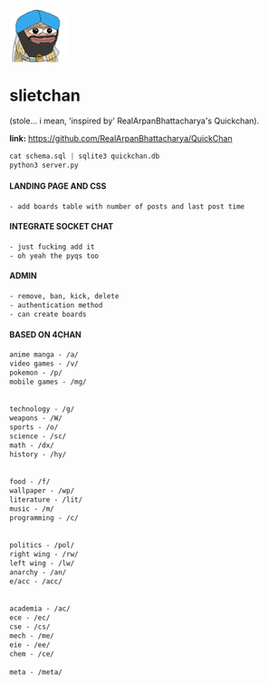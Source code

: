 <img src="./static/longowalzi.png" width="100px">
<h1>slietchan</h1>
<p>(stole... i mean, 'inspired by' RealArpanBhattacharya's Quickchan). 

**link:** https://github.com/RealArpanBhattacharya/QuickChan</p>

```py
cat schema.sql | sqlite3 quickchan.db
python3 server.py
```


#### LANDING PAGE AND CSS
	- add boards table with number of posts and last post time
	
#### INTEGRATE SOCKET CHAT
	- just fucking add it 
	- oh yeah the pyqs too

#### ADMIN 
	- remove, ban, kick, delete
	- authentication method
	- can create boards

#### BASED ON 4CHAN
    anime manga - /a/
    video games - /v/
    pokemon - /p/
    mobile games - /mg/


    technology - /g/
    weapons - /W/
    sports - /o/
    science - /sc/
    math - /dx/
    history - /hy/


    food - /f/
    wallpaper - /wp/
    literature - /lit/
    music - /m/
    programming - /c/


    politics - /pol/
    right wing - /rw/
    left wing - /lw/
    anarchy - /an/
    e/acc - /acc/


    academia - /ac/
    ece - /ec/
    cse - /cs/
    mech - /me/
    eie - /ee/
    chem - /ce/

    meta - /meta/


